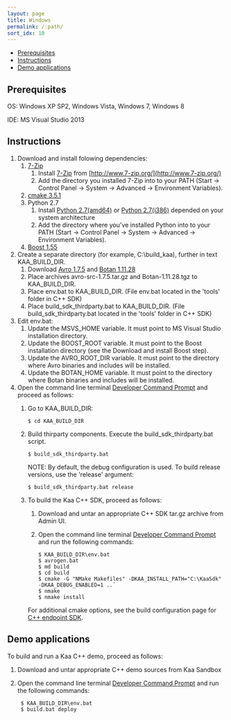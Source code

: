 ```yaml
---
layout: page
title: Windows
permalink: /:path/
sort_idx: 10
---
```

<!-- Start: Cross links helper -->
<!-- This header should be placed in all files that h
{% assign root_url = page.url | split: '/'%}
{% capture root_url  %} /{{root_url[1]}}/{{root_url[2]}}/{% endcapture %}
<!-- End:   Cross links helper -->

<!-- START doctoc generated TOC please keep comment here to allow auto update -->
<!-- DON'T EDIT THIS SECTION, INSTEAD RE-RUN doctoc TO UPDATE -->

- [Prerequisites](#prerequisites)
- [Instructions](#instructions)
- [Demo applications](#demo-applications)

<!-- END doctoc generated TOC please keep comment here to allow auto update -->


## Prerequisites

OS: Windows XP SP2, Windows Vista, Windows 7, Windows 8

IDE: MS Visual Studio 2013

## Instructions

1. Download and install folowing dependencies:
    1. [7-Zip](http://www.7-zip.org/)
        1. Install [7-Zip](http://www.7-zip.org/) from [http://www.7-zip.org/](http://www.7-zip.org/)
        2. Add the directory you installed 7-Zip into to your PATH
        (Start -> Control Panel -> System -> Advanced -> Environment Variables).
    2. [cmake 3.5.1](https://cmake.org/files/v3.5/cmake-3.5.1-win32-x86.msi)
    3. Python 2.7
        1. Install [Python 2.7(amd64)](https://www.python.org/ftp/python/2.7.9/python-2.7.9.amd64.msi) or [Python 2.7(i386)](https://www.python.org/ftp/python/2.7.9/python-2.7.9.msi) depended on your system architecture
        2. Add the directory where you've installed Python into to your PATH (Start -> Control Panel -> System -> Advanced -> Environment Variables).
    3. [Boost 1.55](http://sourceforge.net/projects/boost/files/boost-binaries/1.55.0-build2/boost_1_55_0-msvc-12.0-32.exe/download)
2. Create a separate directory (for example, C:\build_kaa), further in text KAA_BUILD_DIR.
    1. Download [Avro 1.7.5](http://archive.apache.org/dist/avro/avro-1.7.5/avro-src-1.7.5.tar.gz) and [Botan 1.11.28](https://github.com/randombit/botan/archive/1.11.28.tar.gz)
    1. Place archives avro-src-1.7.5.tar.gz and Botan-1.11.28.tgz to KAA_BUILD_DIR.
    2. Place env.bat to KAA_BUILD_DIR. (File env.bat located in the 'tools' folder in C++ SDK)
    3. Place build_sdk_thirdparty.bat to KAA_BUILD_DIR. (File build_sdk_thirdparty.bat located in the 'tools' folder in C++ SDK)
3. Edit env.bat:
    1. Update the MSVS_HOME variable. It must point to MS Visual Studio installation directory.
    2. Update the BOOST_ROOT variable. It must point to the Boost installation directory (see the Download and install Boost step).
    3. Update the AVRO_ROOT_DIR variable. It must point to the directory where Avro binaries and includes will be installed.
    4. Update the BOTAN_HOME variable. It must point to the directory where Botan binaries and includes will be installed.
4. Open the command line terminal [Developer Command Prompt](https://msdn.microsoft.com/en-us/en-en/library/ms229859(v=vs.110).aspx)
and proceed as follows:
    1. Go to KAA_BUILD_DIR:

       ~~~
       $ cd KAA_BUILD_DIR
       ~~~

    2. Build thirparty components. Execute the build_sdk_thirdparty.bat script.

       ~~~
       $ build_sdk_thirdparty.bat
       ~~~

       NOTE: By default, the debug configuration is used. To build release versions, use the 'release' argument:

       ~~~
       $ build_sdk_thirdparty.bat release
       ~~~

    3. To build the Kaa C++ SDK, proceed as follows:
        1. Download and untar an appropriate C++ SDK tar.gz archive from Admin UI.
        2. Open the command line terminal [Developer Command Prompt](https://msdn.microsoft.com/en-us/en-en/library/ms229859(v=vs.110).aspx)
        and run the following commands:

           ~~~
           $ KAA_BUILD_DIR\env.bat
           $ avrogen.bat
           $ md build
           $ cd build
           $ cmake -G "NMake Makefiles" -DKAA_INSTALL_PATH="C:\KaaSdk" -DKAA_DEBUG_ENABLED=1 ..`
           $ nmake
           $ nmake install
           ~~~

        For additional cmake options, see the build configuration page for
        [C++ endpoint SDK]({{root_url}}Programming-guide/Using-Kaa-endpoint-SDKs/SDK-integration-instructions/SDK-Linux/#configure-c-endpoint-sdk-1).

## Demo applications

To build and run a Kaa C++ demo, proceed as follows:

1. Download and untar appropriate C++ demo sources from Kaa Sandbox
2. Open the command line terminal [Developer Command Prompt](https://msdn.microsoft.com/en-us/en-en/library/ms229859(v=vs.110).aspx)
and run the following commands:

        $ KAA_BUILD_DIR\env.bat
        $ build.bat deploy
